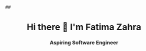 ##<h1 align="center">Hi there :wave: I'm Fatima Zahra</h1>
<h3 align="center">Aspiring Software Engineer</h3>
<!--
**super-fz/super-fz** is a ✨ _special_ ✨ repository because its `README.md` (this file) appears on your GitHub profile.

Here are some ideas to get you started:

- 🔭 I’m currently working on ...
- 🌱 I’m currently learning ...
- 👯 I’m looking to collaborate on ...
- 🤔 I’m looking for help with ...
- 💬 Ask me about ...
- 📫 How to reach me: ...
- 😄 Pronouns: ...
- ⚡ Fun fact: ...
-->

- :trophy: Challenge Seeker
- </> Currently interested in DevOps / Cloud / Security
- 
